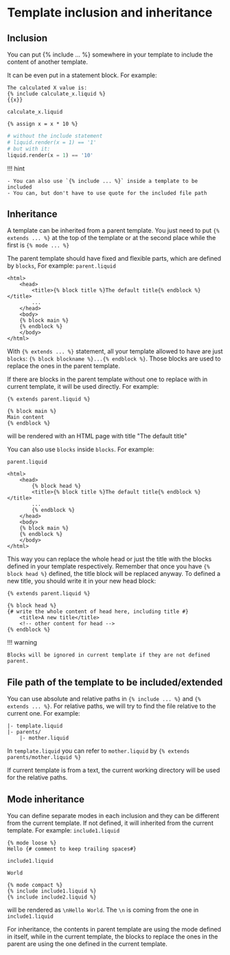 # Template inclusion and inheritance

## Inclusion
You can put {% include ... %} somewhere in your template to include the content of another template.

It can be even put in a statement block. For example:
```liquid
The calculated X value is:
{% include calculate_x.liquid %}
{{x}}
```

`calculate_x.liquid`
```liquid
{% assign x = x * 10 %}
```

```python
# without the include statement
# liquid.render(x = 1) == '1'
# but with it:
liquid.render(x = 1) == '10'
```

!!! hint

	- You can also use `{% include ... %}` inside a template to be included
	- You can, but don't have to use quote for the included file path

## Inheritance

A template can be inherited from a parent template. You just need to put `{% extends ... %}` at the top of the template or at the second place while the first is `{% mode ... %}`

The parent template should have fixed and flexible parts, which are defined by `blocks`, For example:
`parent.liquid`
```liquid
<html>
	<head>
		<title>{% block title %}The default title{% endblock %}</title>
		...
	</head>
	<body>
	{% block main %}
	{% endblock %}
	</body>
</html>
```

With `{% extends ... %}` statement, all your template allowed to have are just `blocks`: `{% block blockname %}...{% endblock %}`. Those blocks are used to replace the ones in the parent template.

If there are blocks in the parent template without one to replace with in current template, it will be used directly. For example:
```liquid
{% extends parent.liquid %}

{% block main %}
Main content
{% endblock %}
```
will be rendered with an HTML page with title "The default title"

You can also use `blocks` inside `blocks`. For example:

`parent.liquid`
```liquid
<html>
	<head>
		{% block head %}
		<title>{% block title %}The default title{% endblock %}</title>
		...
		{% endblock %}
	</head>
	<body>
	{% block main %}
	{% endblock %}
	</body>
</html>
```
This way you can replace the whole head or just the title with the blocks defined in your template respectively. Remember that once you have `{% block head %}` defined, the title block will be replaced anyway. To defined a new title, you should write it in your new head block:

```liquid
{% extends parent.liquid %}

{% block head %}
{# write the whole content of head here, including title #}
	<title>A new title</title>
	<!-- other content for head -->
{% endblock %}
```

!!! warning

	Blocks will be ignored in current template if they are not defined parent.

## File path of the template to be included/extended

You can use absolute and relative paths in `{% include ... %}` and `{% extends ... %}`. For relative paths, we will try to find the file relative to the current one. For example:
```
|- template.liquid
|- parents/
    |- mother.liquid
```
In `template.liquid` you can refer to `mother.liquid` by `{% extends parents/mother.liquid %}`

If current template is from a text, the current working directory will be used for the relative paths.

## Mode inheritance

You can define separate modes in each inclusion and they can be different from the current template. If not defined, it will inherited from the current template. For example:
`include1.liquid`
```liquid
{% mode loose %}
Hello {# comment to keep trailing spaces#}
```

`include1.liquid`
```liquid
World
```

```liquid
{% mode compact %}
{% include include1.liquid %}
{% include include2.liquid %}
```

will be rendered as `\nHello World`. The `\n` is coming from the one in `include1.liquid`

For inheritance, the contents in parent template are using the mode defined in itself, while in the current template, the blocks to replace the ones in the parent are using the one defined in the current template.

